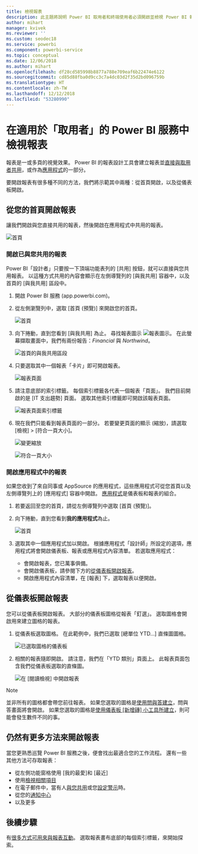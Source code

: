 ```yaml
---
title: 檢視報表
description: 此主題將說明 Power BI 取用者和終端使用者必須開啟並檢視 Power BI 報表。
author: mihart
manager: kvivek
ms.reviewer: ''
ms.custom: seodec18
ms.service: powerbi
ms.component: powerbi-service
ms.topic: conceptual
ms.date: 12/06/2018
ms.author: mihart
ms.openlocfilehash: df28cd585998b8877a788e709eaf6b22474e6122
ms.sourcegitcommit: cd85d88fba0d9cc3c7a4dc03d2f35d2bd096759b
ms.translationtype: HT
ms.contentlocale: zh-TW
ms.lasthandoff: 12/12/2018
ms.locfileid: "53280990"
---
```

# <a name="view-a-report-in-power-bi-service-for-consumers"></a>在適用於「取用者」的 Power BI 服務中檢視報表
報表是一或多頁的視覺效果。 Power BI 的報表設計工具會建立報表並[直接與取用者共用](end-user-shared-with-me.md)，或作為[應用程式](end-user-apps.md)的一部分。 

要開啟報表有很多種不同的方法，我們將示範其中兩種：從首頁開啟，以及從儀表板開啟。 

<!-- add art-->


## <a name="open-a-report-from-your-home-page"></a>從您的首頁開啟報表
讓我們開啟與您直接共用的報表，然後開啟在應用程式中共用的報表。

   ![首頁](./media/end-user-report-open/power-bi-home.png)

### <a name="open-a-report-that-has-been-shared-with-you"></a>開啟已與您共用的報表
Power BI「設計者」只要按一下頂端功能表列的 [共用] 按鈕，就可以直接與您共用報表。 以這種方式共用的內容會顯示在左側導覽列的 [與我共用] 容器中，以及首頁的 [與我共用] 區段中。

1. 開啟 Power BI 服務 (app.powerbi.com)。

2. 從左側瀏覽列中，選取 [首頁 (預覽)] 來開啟您的首頁。  

   ![首頁](./media/end-user-report-open/power-bi-select-home.png)
   
3. 向下捲動，直到您看到 [與我共用] 為止。 尋找報表圖示 ![報表圖示](./media/end-user-report-open/power-bi-report-icon.png)。 在此螢幕擷取畫面中，我們有兩份報告：*Financial* 與 *Northwind*。 
   
   ![首頁的與我共用區段](./media/end-user-report-open/power-bi-shared.png)

4. 只要選取其中一個報表「卡片」即可開啟報表。

   ![報表頁面](./media/end-user-report-open/power-bi-report1.png)

5. 請注意底部的索引標籤。 每個索引標籤各代表一個報表「頁面」。 我們目前開啟的是 [IT 支出趨勢] 頁面。 選取其他索引標籤即可開啟該報表頁面。 

   ![報表頁面索引標籤](./media/end-user-report-open/power-bi-tabs.png)

6. 現在我們只能看到報表頁面的一部分。 若要變更頁面的顯示 (縮放)，請選取 [檢視] > [符合一頁大小]。

   ![變更縮放](./media/end-user-report-open/power-bi-fit.png)

   ![符合一頁大小](./media/end-user-report-open/power-bi-report2.png)

### <a name="open-a-report-that-is-part-of-an-app"></a>開啟應用程式中的報表
如果您收到了來自同事或 AppSource 的應用程式，這些應用程式可從您首頁以及左側導覽列上的 [應用程式] 容器中開啟。 [應用程式](end-user-apps.md)是儀表板和報表的組合。

1. 若要返回至您的首頁，請從左側導覽列中選取 [首頁 (預覽)]。

7. 向下捲動，直到您看到**我的應用程式**為止。

   ![首頁](./media/end-user-report-open/power-bi-my-apps.png)

8. 選取其中一個應用程式加以開啟。 根據應用程式「設計師」所設定的選項，應用程式將會開啟儀表板、報表或應用程式內容清單。 若選取應用程式：
    - 會開啟報表，您已萬事俱備。
    - 會開啟儀表板，請參閱下方的[從儀表板開啟報表](#Open-a-report-from-a-dashboard)。
    - 開啟應用程式內容清單，在 [報表] 下，選取報表以便開啟。


## <a name="open-a-report-from-a-dashboard"></a>從儀表板開啟報表
您可以從儀表板開啟報表。 大部分的儀表板圖格從報表「釘選」。 選取圖格會開啟用來建立圖格的報表。 

1. 從儀表板選取圖格。 在此範例中，我們已選取 [總單位 YTD...] 直條圖圖格。

    ![已選取圖格的儀表板](./media/end-user-report-open/power-bi-dashboard.png)

2.  相關的報表隨即開啟。 請注意，我們在「YTD 類別」頁面上。 此報表頁面包含我們從儀表板選取的直條圖。

    ![在 [閱讀檢視] 中開啟報表](./media/end-user-report-open/power-bi-report-new.png)

> [!NOTE]
> 並非所有的圖格都會帶您前往報表。 如果您選取的圖格是[使用問與答建立](end-user-q-and-a.md)，問與答畫面將會開啟。 如果您選取的圖格是[使用儀表板 [新增磚] 小工具所建立](../service-dashboard-add-widget.md)，則可能會發生數件不同的事。  


##  <a name="still-more-ways-to-open-a-report"></a>仍然有更多方法來開啟報表
當您更熟悉巡覽 Power BI 服務之後，便會找出最適合您的工作流程。 還有一些其他方法可存取報表：
- 從左側功能窗格使用 [我的最愛]和 [最近]    
- 使用[檢視相關項目](end-user-related.md)    
- 在電子郵件中，當有人[與您共用](../service-share-reports.md)或您[設定警示](end-user-alerts.md)時。    
- 從您的[通知中心](end-user-notification-center.md)    
- 以及更多

## <a name="next-steps"></a>後續步驟
有[很多方式可用來與報表互動](end-user-reading-view.md)。  選取報表畫布底部的每個索引標籤，來開始探索。

